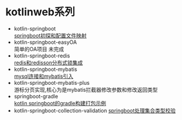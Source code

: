# kotlinweb系列
- kotlin-springboot   
    [springboot初探和配置文件映射](http://note.youdao.com/noteshare?id=d95654107812bfbdaf8632d40bba947e&sub=2D07504E78764BA9A3FFDD1D778C7A9A)
- kotlin-springboot-easyOA  
    简单的OA项目 未完成
- kotlin-springboot-redis  
    [redis和redisson分布式锁集成](http://note.youdao.com/noteshare?id=68fddcbf8fb1d7ba8e03c7bf1b4f5e6d&sub=9633103830B04309A18B8845530A37CB)
- kotlin-springboot-mybatis  
    [mysql连接和mybatis引入]()
- kotlin-springboot-mybatis-plus  
    游标分页实现,核心为是mybatis拦截器修改参数和修改返回类型
- springboot-gradle  
    [kotlin springboot的gradle构建打包示例](http://note.youdao.com/noteshare?id=5d4d80e0f58c0d56c064563db8fcafc7&sub=15FCAB62EB5D4E6B8A3F1D0D99C41C20)
- kotlin-springboot-collection-validation
    [springboot处理集合类型校验](http://note.youdao.com/noteshare?id=ef1103292163f28ea6045c0fef0e3245&sub=823D92784C794E88AE35BF98EDF9BA47)
    